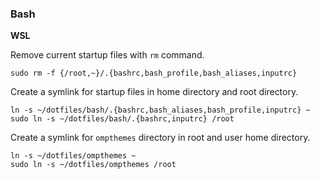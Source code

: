 
### Bash
**WSL**

Remove current startup files with `rm` command. 
```
sudo rm -f {/root,~}/.{bashrc,bash_profile,bash_aliases,inputrc}
```
Create a symlink for startup files in home directory and root directory. 
```
ln -s ~/dotfiles/bash/.{bashrc,bash_aliases,bash_profile,inputrc} ~
sudo ln -s ~/dotfiles/bash/.{bashrc,inputrc} /root
```

Create a symlink for `ompthemes` directory in root and user home directory.
```
ln -s ~/dotfiles/ompthemes ~
sudo ln -s ~/dotfiles/ompthemes /root
```
